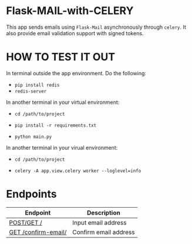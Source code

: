 # Flask-MAIL-with-CELERY

This app sends emails using `Flask-Mail` asynchronously through `celery`. It also provide email validation support with signed tokens.

# HOW TO TEST IT OUT

In terminal outside the app environment. Do the following:

- `pip install redis`
- `redis-server`

In another terminal in your virtual environment:

- `cd /path/to/project`

- `pip install -r requirements.txt`

- `python main.py`

In another terminal in your virual environment:

- `cd /path/to/project`

- `celery -A app.view.celery worker --loglevel=info`

# Endpoints

| Endpoint | Description |
| ---- | --------------- |
| [POST/GET /](#) |  Input email address |
| [GET /confirm-email/<token>](#) | Confirm email address |

